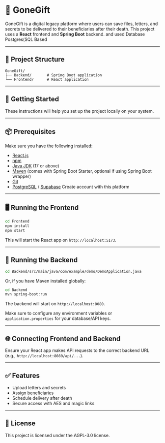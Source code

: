 # 🎁 GoneGift

GoneGift is a digital legacy platform where users can save files, letters, and secrets to be delivered to their beneficiaries after their death. This project uses a **React** frontend and **Spring Boot** backend.
and used Database Postgres(SQL Based

---

## 📁 Project Structure

```
GoneGift/
├── Backend/       # Spring Boot application
└── Frontend/      # React application
```

---

## 🚀 Getting Started

These instructions will help you set up the project locally on your system.

---

## 📦 Prerequisites

Make sure you have the following installed:

- [React.js](https://react.dev/learn/installation)
- [npm](https://www.npmjs.com/)
- [Java JDK](https://adoptium.net/) (17 or above)
- [Maven](https://maven.apache.org/) (comes with Spring Boot Starter, optional if using Spring Boot wrapper)
- [Git](https://git-scm.com/)
- [PostgreSQL](https://www.postgresql.org/) / [Supabase](https://supabase.com/) Create account with this platform 

---

## 🖥️ Running the Frontend

```bash
cd Frontend
npm install
npm start
```

This will start the React app on `http://localhost:5173`.

---

## 🔧 Running the Backend

```bash
cd Backend/src/main/java/com/example/demo/DemoApplication.java
```

Or, if you have Maven installed globally:

```bash
cd Backend
mvn spring-boot:run
```

The backend will start on `http://localhost:8080`.

Make sure to configure any environment variables or `application.properties` for your database/API keys.

---

## 🌐 Connecting Frontend and Backend

Ensure your React app makes API requests to the correct backend URL (e.g., `http://localhost:8080/api/...`).



---

## ✅ Features

- Upload letters and secrets
- Assign beneficiaries
- Schedule delivery after death
- Secure access with AES and magic links

---

## 📜 License

This project is licensed under the AGPL-3.0 license.

